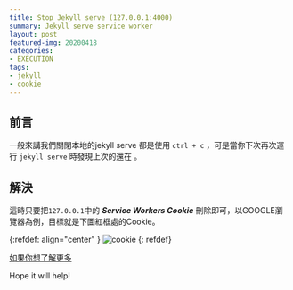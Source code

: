 ```yaml
---
title: Stop Jekyll serve (127.0.0.1:4000)
summary: Jekyll serve service worker
layout: post
featured-img: 20200418
categories:
- EXECUTION
tags:
- jekyll
- cookie
---
```


## 前言
一般來講我們關閉本地的jekyll serve 都是使用 `ctrl + c` ，可是當你下次再次運行 `jekyll serve` 時發現上次的還在 。

## 解決
這時只要把`127.0.0.1`中的 ***Service Workers Cookie***  刪除即可，以GOOGLE瀏覽器為例，目標就是下圖紅框處的Cookie。

{:refdef: align="center" }
![cookie](https://i.imgur.com/hk0qGZQ.png)
{: refdef}

[如果你想了解更多](https://developers.google.com/web/fundamentals/primers/service-workers/lifecycle?hl=zh-tw)

Hope it will help!

